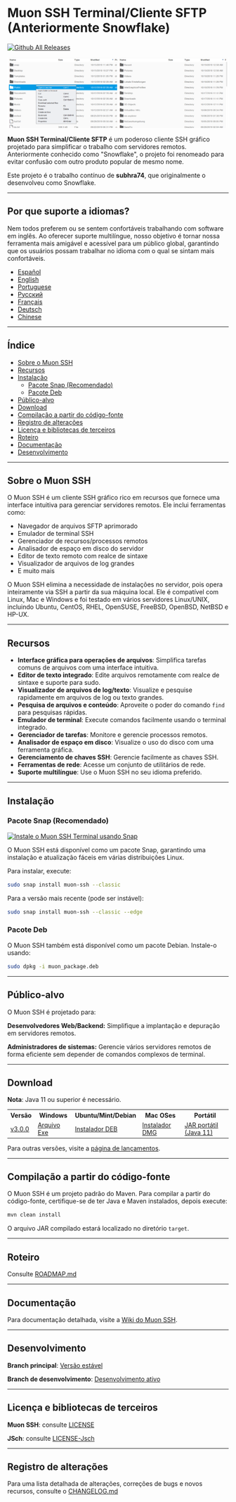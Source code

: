 # Muon SSH Terminal/Cliente SFTP (Anteriormente Snowflake)

[![Github All Releases](https://img.shields.io/github/downloads/subhra74/snowflake/total.svg)]()

<div> <img src="https://raw.githubusercontent.com/devlinx9/muonssh-screenshots/master/file-browser/2.png"> </div> 

**Muon SSH Terminal/Cliente SFTP** é um poderoso cliente SSH gráfico projetado para simplificar o trabalho com servidores remotos. Anteriormente conhecido como "Snowflake", o projeto foi renomeado para evitar confusão com outro produto popular de mesmo nome.

Este projeto é o trabalho contínuo de **subhra74**, que originalmente o desenvolveu como Snowflake.

---

## Por que suporte a idiomas?

Nem todos preferem ou se sentem confortáveis trabalhando com software em inglês. Ao oferecer suporte multilíngue, nosso objetivo é tornar nossa ferramenta mais amigável e acessível para um público global, garantindo que os usuários possam trabalhar no idioma com o qual se sintam mais confortáveis.

- [Español](README_es.md)
- [English](README.md)
- [Portuguese](README_pt.md)
- [Pусский](README_ru.md)
- [Français](README_fr.md)
- [Deutsch](README_de.md)
- [Chinese](README_zh.md)

---

## Índice
- [Sobre o Muon SSH](#sobre-o-muon-ssh)
- [Recursos](#recursos)
- [Instalação](#instalação)
    - [Pacote Snap (Recomendado)](#pacote-snap-recomendado)
    - [Pacote Deb](#pacote-deb)
- [Público-alvo](#público-alvo)
- [Download](#download)
- [Compilação a partir do código-fonte](#compilação-a-partir-do-código-fonte)
- [Registro de alterações](#registro-de-alterações)
- [Licença e bibliotecas de terceiros](#licença-e-bibliotecas-de-terceiros)
- [Roteiro](#roteiro)
- [Documentação](#documentação)
- [Desenvolvimento](#desenvolvimento)

---

## Sobre o Muon SSH
O Muon SSH é um cliente SSH gráfico rico em recursos que fornece uma interface intuitiva para gerenciar servidores remotos. Ele inclui ferramentas como:
- Navegador de arquivos SFTP aprimorado
- Emulador de terminal SSH
- Gerenciador de recursos/processos remotos
- Analisador de espaço em disco do servidor
- Editor de texto remoto com realce de sintaxe
- Visualizador de arquivos de log grandes
- E muito mais

O Muon SSH elimina a necessidade de instalações no servidor, pois opera inteiramente via SSH a partir da sua máquina local. Ele é compatível com Linux, Mac e Windows e foi testado em vários servidores Linux/UNIX, incluindo Ubuntu, CentOS, RHEL, OpenSUSE, FreeBSD, OpenBSD, NetBSD e HP-UX.

---

## Recursos
- **Interface gráfica para operações de arquivos**: Simplifica tarefas comuns de arquivos com uma interface intuitiva.
- **Editor de texto integrado**: Edite arquivos remotamente com realce de sintaxe e suporte para sudo.
- **Visualizador de arquivos de log/texto**: Visualize e pesquise rapidamente em arquivos de log ou texto grandes.
- **Pesquisa de arquivos e conteúdo**: Aproveite o poder do comando `find` para pesquisas rápidas.
- **Emulador de terminal**: Execute comandos facilmente usando o terminal integrado.
- **Gerenciador de tarefas**: Monitore e gerencie processos remotos.
- **Analisador de espaço em disco**: Visualize o uso do disco com uma ferramenta gráfica.
- **Gerenciamento de chaves SSH**: Gerencie facilmente as chaves SSH.
- **Ferramentas de rede**: Acesse um conjunto de utilitários de rede.
- **Suporte multilíngue**: Use o Muon SSH no seu idioma preferido.

---

## Instalação

### Pacote Snap (Recomendado)
[![Instale o Muon SSH Terminal usando Snap](https://snapcraft.io/muon-ssh/badge.svg)](https://snapcraft.io/muon-ssh)

O Muon SSH está disponível como um pacote Snap, garantindo uma instalação e atualização fáceis em várias distribuições Linux.

Para instalar, execute:
```sh  
sudo snap install muon-ssh --classic  
```

Para a versão mais recente (pode ser instável):
```sh  
sudo snap install muon-ssh --classic --edge    
```

### Pacote Deb
O Muon SSH também está disponível como um pacote Debian. Instale-o usando:
```sh  
sudo dpkg -i muon_package.deb   
```

---

## Público-alvo
O Muon SSH é projetado para:

**Desenvolvedores Web/Backend:** Simplifique a implantação e depuração em servidores remotos.

**Administradores de sistemas:** Gerencie vários servidores remotos de forma eficiente sem depender de comandos complexos de terminal.

---

## Download
**Nota**: Java 11 ou superior é necessário.

<table>
  <tr>
    <th>Versão</th>
    <th>Windows</th>
    <th>Ubuntu/Mint/Debian</th>
    <th>Mac OSes</th>
    <th>Portátil</th>
  </tr>
  <tr>
    <td>
      <a href="https://github.com/devlinx9/muon-ssh/releases/download/v3.0.0/muonssh_3.0.0.deb">v3.0.0</a>
    </td>
    <td>
      <a href="https://github.com/devlinx9/muon-ssh/releases/download/v3.0.0/muonssh_3.0.0.exe">Arquivo Exe</a>
    </td>
    <td>
      <a href="https://github.com/devlinx9/muon-ssh/releases/download/v3.0.0/muonssh_3.0.0.deb">Instalador DEB</a>
    </td>
    <td>
      <a href="https://github.com/devlinx9/muon-ssh/releases/download/v3.0.0/muonssh_3.0.0.dmg">Instalador DMG</a>
    </td>
    <td>
      <a href="https://github.com/devlinx9/muon-ssh/releases/download/v3.0.0/muonssh_3.0.0.jar">JAR portátil (Java 11)</a>
    </td>
  </tr>
</table>

Para outras versões, visite a <a href="https://github.com/devlinx9/muon-ssh/releases">página de lançamentos</a>.

---

## Compilação a partir do código-fonte
O Muon SSH é um projeto padrão do Maven. Para compilar a partir do código-fonte, certifique-se de ter Java e Maven instalados, depois execute:
```sh  
mvn clean install  
```

O arquivo JAR compilado estará localizado no diretório `target`.

---

## Roteiro
Consulte [ROADMAP.md](ROADMAP.md)

---

## Documentação
Para documentação detalhada, visite a <a href="https://github.com/devlinx9/muon-ssh/wiki">Wiki do Muon SSH</a>.

---

## Desenvolvimento
**Branch principal**: <a href="https://github.com/devlinx9/muon-ssh">Versão estável</a>

**Branch de desenvolvimento**: <a href="https://github.com/devlinx9/muon-ssh/tree/develop">Desenvolvimento ativo</a>

---

## Licença e bibliotecas de terceiros
**Muon SSH**: consulte [LICENSE](LICENSE)

**JSch**: consulte [LICENSE-Jsch](LICENSE-Jsch)

---

## Registro de alterações
Para uma lista detalhada de alterações, correções de bugs e novos recursos, consulte o [CHANGELOG.md](CHANGELOG.md)